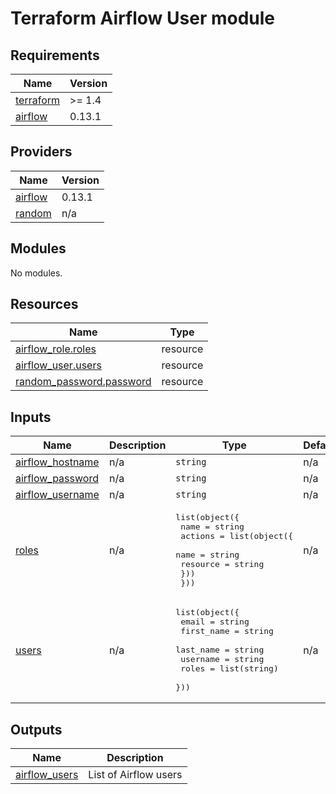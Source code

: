 <!-- BEGIN_TF_DOCS -->
# Terraform Airflow User module

## Requirements

| Name | Version |
|------|---------|
| <a name="requirement_terraform"></a> [terraform](#requirement\_terraform) | >= 1.4 |
| <a name="requirement_airflow"></a> [airflow](#requirement\_airflow) | 0.13.1 |

## Providers

| Name | Version |
|------|---------|
| <a name="provider_airflow"></a> [airflow](#provider\_airflow) | 0.13.1 |
| <a name="provider_random"></a> [random](#provider\_random) | n/a |

## Modules

No modules.

## Resources

| Name | Type |
|------|------|
| [airflow_role.roles](https://registry.terraform.io/providers/DrFaust92/airflow/0.13.1/docs/resources/role) | resource |
| [airflow_user.users](https://registry.terraform.io/providers/DrFaust92/airflow/0.13.1/docs/resources/user) | resource |
| [random_password.password](https://registry.terraform.io/providers/hashicorp/random/latest/docs/resources/password) | resource |

## Inputs

| Name | Description | Type | Default | Required |
|------|-------------|------|---------|:--------:|
| <a name="input_airflow_hostname"></a> [airflow\_hostname](#input\_airflow\_hostname) | n/a | `string` | n/a | yes |
| <a name="input_airflow_password"></a> [airflow\_password](#input\_airflow\_password) | n/a | `string` | n/a | yes |
| <a name="input_airflow_username"></a> [airflow\_username](#input\_airflow\_username) | n/a | `string` | n/a | yes |
| <a name="input_roles"></a> [roles](#input\_roles) | n/a | <pre>list(object({<br>    name    = string<br>    actions = list(object({<br>      name     = string<br>      resource = string<br>    }))<br>  }))</pre> | n/a | yes |
| <a name="input_users"></a> [users](#input\_users) | n/a | <pre>list(object({<br>    email      = string<br>    first_name = string<br>    last_name  = string<br>    username   = string<br>    roles      = list(string)<br>  }))</pre> | n/a | yes |

## Outputs

| Name | Description |
|------|-------------|
| <a name="output_airflow_users"></a> [airflow\_users](#output\_airflow\_users) | List of Airflow users |
<!-- END_TF_DOCS -->
